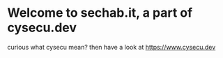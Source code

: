 # Welcome to sechab.it, a part of cysecu.dev

curious what cysecu mean?
then have a look at https://www.cysecu.dev
